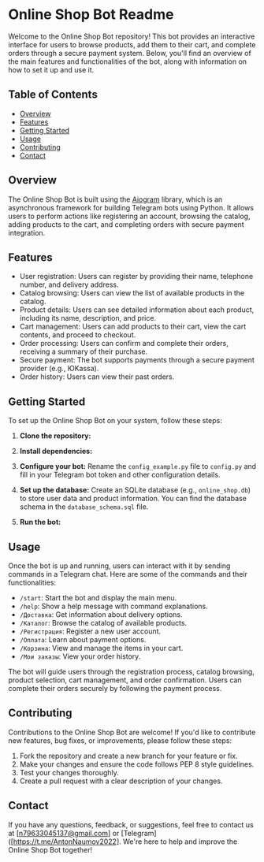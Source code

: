 # Online Shop Bot Readme

Welcome to the Online Shop Bot repository! This bot provides an interactive interface for users to browse products, add them to their cart, and complete orders through a secure payment system. Below, you'll find an overview of the main features and functionalities of the bot, along with information on how to set it up and use it.

## Table of Contents

- [Overview](#overview)
- [Features](#features)
- [Getting Started](#getting-started)
- [Usage](#usage)
- [Contributing](#contributing)
- [Contact](#contact)

## Overview

The Online Shop Bot is built using the [Aiogram](https://docs.aiogram.dev/) library, which is an asynchronous framework for building Telegram bots using Python. It allows users to perform actions like registering an account, browsing the catalog, adding products to the cart, and completing orders with secure payment integration.

## Features

- User registration: Users can register by providing their name, telephone number, and delivery address.
- Catalog browsing: Users can view the list of available products in the catalog.
- Product details: Users can see detailed information about each product, including its name, description, and price.
- Cart management: Users can add products to their cart, view the cart contents, and proceed to checkout.
- Order processing: Users can confirm and complete their orders, receiving a summary of their purchase.
- Secure payment: The bot supports payments through a secure payment provider (e.g., ЮKassa).
- Order history: Users can view their past orders.

## Getting Started

To set up the Online Shop Bot on your system, follow these steps:

1. **Clone the repository:**

2. **Install dependencies:**

3. **Configure your bot:**
Rename the `config_example.py` file to `config.py` and fill in your Telegram bot token and other configuration details.

4. **Set up the database:**
Create an SQLite database (e.g., `online_shop.db`) to store user data and product information. You can find the database schema in the `database_schema.sql` file.

5. **Run the bot:**

## Usage

Once the bot is up and running, users can interact with it by sending commands in a Telegram chat. Here are some of the commands and their functionalities:

- `/start`: Start the bot and display the main menu.
- `/help`: Show a help message with command explanations.
- `/Доставка`: Get information about delivery options.
- `/Каталог`: Browse the catalog of available products.
- `/Регистрация`: Register a new user account.
- `/Оплата`: Learn about payment options.
- `/Корзина`: View and manage the items in your cart.
- `/Мои заказы`: View your order history.

The bot will guide users through the registration process, catalog browsing, product selection, cart management, and order confirmation. Users can complete their orders securely by following the payment process.

## Contributing

Contributions to the Online Shop Bot are welcome! If you'd like to contribute new features, bug fixes, or improvements, please follow these steps:

1. Fork the repository and create a new branch for your feature or fix.
2. Make your changes and ensure the code follows PEP 8 style guidelines.
3. Test your changes thoroughly.
4. Create a pull request with a clear description of your changes.

## Contact

If you have any questions, feedback, or suggestions, feel free to contact us at [n79633045137@gmail.com] or [Telegram]([https://t.me/AntonNaumov2022]. We're here to help and improve the Online Shop Bot together!

